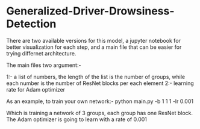 # Generalized-Driver-Drowsiness-Detection

There are two available versions for this model, a jupyter notebook for better visualization for each step, and a main file that can be easier for trying differnet architecture. 

The main files two argument:-

1:- a list of numbers, the length of the list is the number of groups, while each number is the number of ResNet blocks per each element
2:- learning rate for Adam optimizer

As an example, to train your own network:-
python main.py -b 1 1 1 -lr 0.001

Which is training a network of 3 groups, each group has one ResNet block. The Adam optimizer is going to learn with a rate of 0.001
